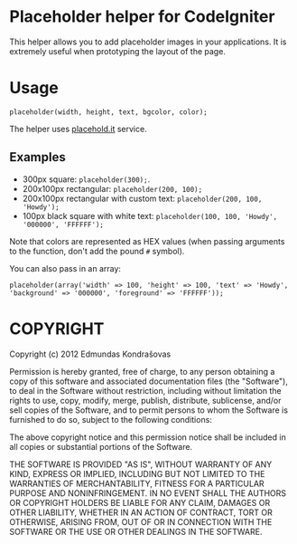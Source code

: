 # Placeholder helper for CodeIgniter

This helper allows you to add placeholder images in your applications. It is extremely useful when prototyping the layout of the page.

# Usage

`placeholder(width, height, text, bgcolor, color);`

The helper uses [placehold.it](http://placehold.it) service.

## Examples

- 300px square: `placeholder(300);`.
- 200x100px rectangular: `placeholder(200, 100);`
- 200x100px rectangular with custom text: `placeholder(200, 100, 'Howdy');`
- 100px black square with white text: `placeholder(100, 100, 'Howdy', '000000', 'FFFFFF');`

Note that colors are represented as HEX values (when passing arguments to the function, don't add the pound `#` symbol).

You can also pass in an array:

`placeholder(array('width' => 100, 'height' => 100, 'text' => 'Howdy', 'background' => '000000', 'foreground' => 'FFFFFF'));`

# COPYRIGHT

Copyright (c) 2012 Edmundas Kondrašovas

Permission is hereby granted, free of charge, to any person obtaining a copy 
of this software and associated documentation files (the "Software"), to deal 
in the Software without restriction, including without limitation the rights 
to use, copy, modify, merge, publish, distribute, sublicense, and/or sell 
copies of the Software, and to permit persons to whom the Software is 
furnished to do so, subject to the following conditions:

The above copyright notice and this permission notice shall be included in 
all copies or substantial portions of the Software.

THE SOFTWARE IS PROVIDED "AS IS", WITHOUT WARRANTY OF ANY KIND, EXPRESS OR 
IMPLIED, INCLUDING BUT NOT LIMITED TO THE WARRANTIES OF MERCHANTABILITY, 
FITNESS FOR A PARTICULAR PURPOSE AND NONINFRINGEMENT. IN NO EVENT SHALL THE 
AUTHORS OR COPYRIGHT HOLDERS BE LIABLE FOR ANY CLAIM, DAMAGES OR OTHER 
LIABILITY, WHETHER IN AN ACTION OF CONTRACT, TORT OR OTHERWISE, ARISING FROM, 
OUT OF OR IN CONNECTION WITH THE SOFTWARE OR THE USE OR OTHER DEALINGS IN 
THE SOFTWARE.